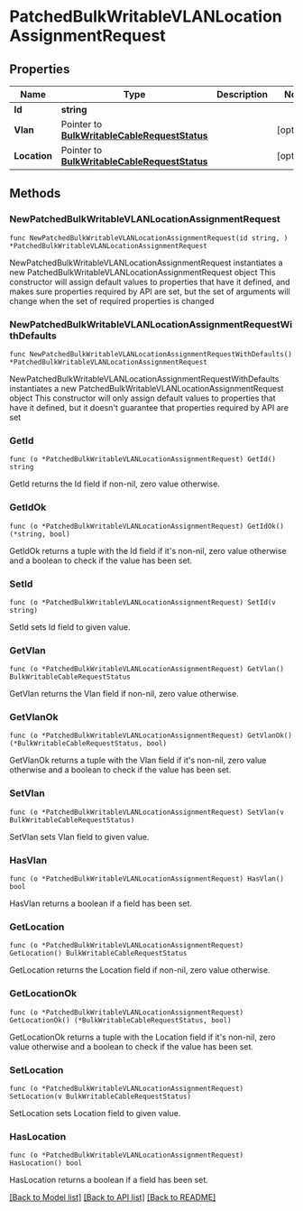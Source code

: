 # PatchedBulkWritableVLANLocationAssignmentRequest

## Properties

Name | Type | Description | Notes
------------ | ------------- | ------------- | -------------
**Id** | **string** |  | 
**Vlan** | Pointer to [**BulkWritableCableRequestStatus**](BulkWritableCableRequestStatus.md) |  | [optional] 
**Location** | Pointer to [**BulkWritableCableRequestStatus**](BulkWritableCableRequestStatus.md) |  | [optional] 

## Methods

### NewPatchedBulkWritableVLANLocationAssignmentRequest

`func NewPatchedBulkWritableVLANLocationAssignmentRequest(id string, ) *PatchedBulkWritableVLANLocationAssignmentRequest`

NewPatchedBulkWritableVLANLocationAssignmentRequest instantiates a new PatchedBulkWritableVLANLocationAssignmentRequest object
This constructor will assign default values to properties that have it defined,
and makes sure properties required by API are set, but the set of arguments
will change when the set of required properties is changed

### NewPatchedBulkWritableVLANLocationAssignmentRequestWithDefaults

`func NewPatchedBulkWritableVLANLocationAssignmentRequestWithDefaults() *PatchedBulkWritableVLANLocationAssignmentRequest`

NewPatchedBulkWritableVLANLocationAssignmentRequestWithDefaults instantiates a new PatchedBulkWritableVLANLocationAssignmentRequest object
This constructor will only assign default values to properties that have it defined,
but it doesn't guarantee that properties required by API are set

### GetId

`func (o *PatchedBulkWritableVLANLocationAssignmentRequest) GetId() string`

GetId returns the Id field if non-nil, zero value otherwise.

### GetIdOk

`func (o *PatchedBulkWritableVLANLocationAssignmentRequest) GetIdOk() (*string, bool)`

GetIdOk returns a tuple with the Id field if it's non-nil, zero value otherwise
and a boolean to check if the value has been set.

### SetId

`func (o *PatchedBulkWritableVLANLocationAssignmentRequest) SetId(v string)`

SetId sets Id field to given value.


### GetVlan

`func (o *PatchedBulkWritableVLANLocationAssignmentRequest) GetVlan() BulkWritableCableRequestStatus`

GetVlan returns the Vlan field if non-nil, zero value otherwise.

### GetVlanOk

`func (o *PatchedBulkWritableVLANLocationAssignmentRequest) GetVlanOk() (*BulkWritableCableRequestStatus, bool)`

GetVlanOk returns a tuple with the Vlan field if it's non-nil, zero value otherwise
and a boolean to check if the value has been set.

### SetVlan

`func (o *PatchedBulkWritableVLANLocationAssignmentRequest) SetVlan(v BulkWritableCableRequestStatus)`

SetVlan sets Vlan field to given value.

### HasVlan

`func (o *PatchedBulkWritableVLANLocationAssignmentRequest) HasVlan() bool`

HasVlan returns a boolean if a field has been set.

### GetLocation

`func (o *PatchedBulkWritableVLANLocationAssignmentRequest) GetLocation() BulkWritableCableRequestStatus`

GetLocation returns the Location field if non-nil, zero value otherwise.

### GetLocationOk

`func (o *PatchedBulkWritableVLANLocationAssignmentRequest) GetLocationOk() (*BulkWritableCableRequestStatus, bool)`

GetLocationOk returns a tuple with the Location field if it's non-nil, zero value otherwise
and a boolean to check if the value has been set.

### SetLocation

`func (o *PatchedBulkWritableVLANLocationAssignmentRequest) SetLocation(v BulkWritableCableRequestStatus)`

SetLocation sets Location field to given value.

### HasLocation

`func (o *PatchedBulkWritableVLANLocationAssignmentRequest) HasLocation() bool`

HasLocation returns a boolean if a field has been set.


[[Back to Model list]](../README.md#documentation-for-models) [[Back to API list]](../README.md#documentation-for-api-endpoints) [[Back to README]](../README.md)


